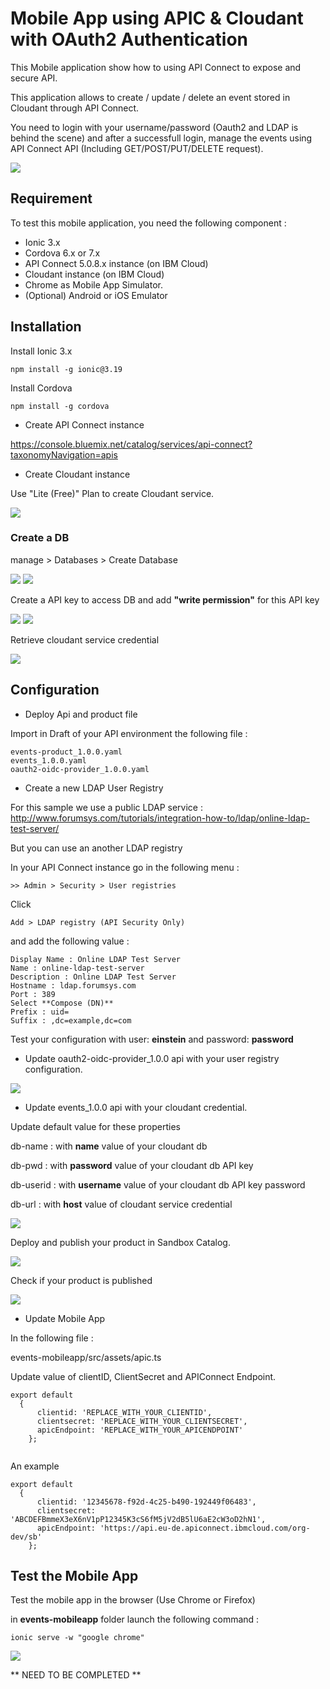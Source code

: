 # Mobile App using APIC & Cloudant with OAuth2 Authentication


This Mobile application show how to using API Connect to expose and secure API.

This application allows to create / update / delete an event stored in Cloudant through API Connect.

You need to login with your username/password (Oauth2 and LDAP is behind the scene) and after a successfull login, manage the events using API Connect API (Including GET/POST/PUT/DELETE request).

<img src= ./ressources/draw.io.logicalflow.png>

## Requirement

To test this mobile application, you need the following component :

- Ionic 3.x
- Cordova 6.x or 7.x
- API Connect 5.0.8.x instance (on IBM Cloud)
- Cloudant instance (on IBM Cloud)
- Chrome as Mobile App Simulator.
- (Optional) Android or iOS Emulator

## Installation

Install Ionic 3.x

```
npm install -g ionic@3.19
```

Install Cordova

```
npm install -g cordova
```

- Create API Connect instance

https://console.bluemix.net/catalog/services/api-connect?taxonomyNavigation=apis

- Create Cloudant instance

Use "Lite (Free)" Plan to create Cloudant service.

<img src= ./ressources/cloudant.png>

### Create a DB

manage > Databases > Create Database

<img src= ./ressources/cloudantcreatedb.png>
<img src= ./ressources/cloudantcreatedb2.png>

Create a API key to access DB and add **"write permission"** for this API key

<img src= ./ressources/cloudantsetpermission.png>

<img src= ./ressources/cloudantaddkey.png>

Retrieve cloudant service credential

<img src= ./ressources/cloudantcredential.png>



## Configuration

- Deploy Api and product file

Import in Draft of your API environment the following file :

```
events-product_1.0.0.yaml
events_1.0.0.yaml
oauth2-oidc-provider_1.0.0.yaml
```

- Create a new LDAP User Registry

For this sample we use a public LDAP service : http://www.forumsys.com/tutorials/integration-how-to/ldap/online-ldap-test-server/

But you can use an another LDAP registry

In your API Connect instance go in the following menu :

```
>> Admin > Security > User registries
```

Click 

```
Add > LDAP registry (API Security Only)
```

and add the following value :

```
Display Name : Online LDAP Test Server
Name : online-ldap-test-server
Description : Online LDAP Test Server
Hostname : ldap.forumsys.com
Port : 389
Select **Compose (DN)**
Prefix : uid=
Suffix : ,dc=example,dc=com
```

Test your configuration with user: **einstein** and password: **password**

- Update oauth2-oidc-provider_1.0.0 api with your user registry configuration.

<img src= ./ressources/authentication.png>

- Update events_1.0.0 api with your cloudant credential.

Update default value for these properties

db-name :  with **name** value of your cloudant db

db-pwd :  with **password** value of your cloudant db API key

db-userid : with **username** value of your cloudant db API key password

db-url : with **host** value of cloudant service credential

<img src= ./ressources/cloudantproperties.png>

Deploy and publish your product in Sandbox Catalog.

<img src= ./ressources/apicpublish.png>

Check if your product is published

<img src= ./ressources/apicpublished.png>

- Update Mobile App

In the following file :

  events-mobileapp/src/assets/apic.ts


Update value of clientID, ClientSecret and APIConnect Endpoint.

```
export default
  {
      clientid: 'REPLACE_WITH_YOUR_CLIENTID',
      clientsecret: 'REPLACE_WITH_YOUR_CLIENTSECRET',
      apicEndpoint: 'REPLACE_WITH_YOUR_APICENDPOINT'
    };
  
```

An example

```
export default 
  {
      clientid: '12345678-f92d-4c25-b490-192449f06483',
      clientsecret: 'ABCDEFBmmeX3eX6nV1pP12345K3cS6fM5jV2dB5lU6aE2cW3oD2hN1',
      apicEndpoint: 'https://api.eu-de.apiconnect.ibmcloud.com/org-dev/sb'
    };
```

## Test the Mobile App

Test the mobile app in the browser (Use Chrome or Firefox)

in **events-mobileapp** folder launch the following command :

```
ionic serve -w "google chrome"
```


<img src= ./ressources/eventsscreenshot.gif>

** NEED TO BE COMPLETED **

